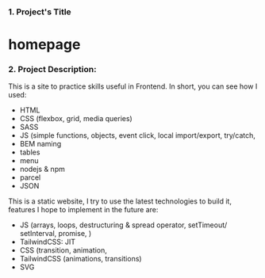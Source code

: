 ### 1. Project's Title
# homepage
### 2. Project Description:

 This is a site to practice skills useful in Frontend. In short, you can see how I used:
- HTML
- CSS (flexbox, grid, media queries)
- SASS
- JS (simple functions, objects, event click, local import/export, try/catch,
- BEM naming
- tables
- menu
- nodejs & npm
- parcel
- JSON


This is a static website, I try to use the latest technologies to build it, features I hope to implement in the future are:
- JS (arrays, loops, destructuring & spread operator, setTimeout/ setInterval, promise, )
- TailwindCSS: JIT
- CSS (transition, animation,
- TailwindCSS (animations, transitions)
- SVG
